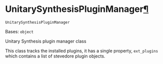 # UnitarySynthesisPluginManager[¶](#unitarysynthesispluginmanager "Permalink to this headline")

<span id="undefined" />

`UnitarySynthesisPluginManager`

Bases: `object`

Unitary Synthesis plugin manager class

This class tracks the installed plugins, it has a single property, `ext_plugins` which contains a list of stevedore plugin objects.
